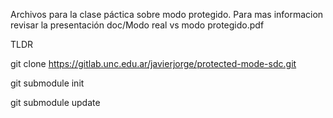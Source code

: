 Archivos para la clase páctica sobre modo protegido.
Para mas informacion revisar la presentación doc/Modo real vs modo protegido.pdf

TLDR

git clone https://gitlab.unc.edu.ar/javierjorge/protected-mode-sdc.git

git submodule init 

git submodule update 
